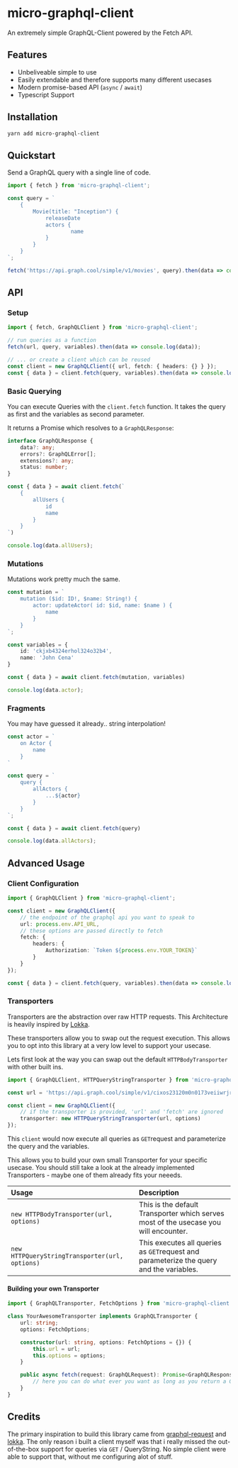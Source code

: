 # micro-graphql-client

An extremely simple GraphQL-Client powered by the Fetch API.

## Features

-   Unbeliveable simple to use
-   Easily extendable and therefore supports many different usecases
-   Modern promise-based API (`async` / `await`)
-   Typescript Support

## Installation

```sh
yarn add micro-graphql-client
```

## Quickstart

Send a GraphQL query with a single line of code.

```ts
import { fetch } from 'micro-graphql-client';

const query = `
    {
        Movie(title: "Inception") {
            releaseDate
            actors {
                    name
            }
        }
    }
`;

fetch('https://api.graph.cool/simple/v1/movies', query).then(data => console.log(data));
```

## API

### Setup

```ts
import { fetch, GraphQLClient } from 'micro-graphql-client';

// run queries as a function
fetch(url, query, variables).then(data => console.log(data));

// ... or create a client which can be reused
const client = new GraphQLClient({ url, fetch: { headers: {} } });
const { data } = client.fetch(query, variables).then(data => console.log(data));
```

### Basic Querying

You can execute Queries with the `client.fetch` function. It takes the query as first and the variables as second parameter.

It returns a Promise which resolves to a `GraphQLResponse`:

```ts
interface GraphQLResponse {
	data?: any;
	errors?: GraphQLError[];
	extensions?: any;
	status: number;
}
```

<!-- prettier-ignore -->
```ts
const { data } = await client.fetch(`
    {
        allUsers {
            id
            name
        }
    }
`)

console.log(data.allUsers);
```

### Mutations

Mutations work pretty much the same.

<!-- prettier-ignore -->
```ts
const mutation = `
    mutation ($id: ID!, $name: String!) {
        actor: updateActor( id: $id, name: $name ) {
            name
        }
    }
`;

const variables = {
    id: 'ckjxb4324erhol324o32b4',
    name: 'John Cena'
}

const { data } = await client.fetch(mutation, variables)

console.log(data.actor);
```

### Fragments

You may have guessed it already.. string interpolation!

<!-- prettier-ignore -->
```ts
const actor = `
    on Actor {
        name
    }
`

const query = `
    query {
        allActors {
            ...${actor}
        }
    }
`;

const { data } = await client.fetch(query)

console.log(data.allActors);
```

## Advanced Usage

### Client Configuration

<!-- prettier-ignore -->
```ts
import { GraphQLClient } from 'micro-graphql-client';

const client = new GraphQLClient({
    // the endpoint of the graphql api you want to speak to
    url: process.env.API_URL,
    // these options are passed directly to fetch
    fetch: {
        headers: {
            Authorization: `Token ${process.env.YOUR_TOKEN}`
        }
	}
});

const { data } = client.fetch(query, variables).then(data => console.log(data));
```

### Transporters

Transporters are the abstraction over raw HTTP requests. This Architecture is heavily inspired by [Lokka](https://github.com/kadirahq/lokka).

These transporters allow you to swap out the request execution. This allows you to opt into this library at a very low level to support your usecase.

Lets first look at the way you can swap out the default `HTTPBodyTransporter` with other built ins.

<!-- prettier-ignore -->
```ts
import { GraphQLClient, HTTPQueryStringTransporter } from 'micro-graphql-client';

const url = 'https://api.graph.cool/simple/v1/cixos23120m0n0173veiiwrjr';

const client = new GraphQLClient({
	// if the transporter is provided, 'url' and 'fetch' are ignored
    transporter: new HTTPQueryStringTransporter(url, options)
});
```

This `client` would now execute all queries as `GET`request and parameterize the query and the variables.

This allows you to build your own small Transporter for your specific usecase. You should still take a look at the already implemented Transporters - maybe one of them already fits your neeeds.

| Usage                                          | Description                                                                             |
| :--------------------------------------------- | :-------------------------------------------------------------------------------------- |
| `new HTTPBodyTransporter(url, options)`        | This is the default Transporter which serves most of the usecase you will encounter.    |
| `new HTTPQueryStringTransporter(url, options)` | This executes all queries as `GET`request and parameterize the query and the variables. |

#### Building your own Transporter

<!-- prettier-ignore -->
```ts
import { GraphQLTransporter, FetchOptions } from 'micro-graphql-client';

class YourAwesomeTransporter implements GraphQLTransporter {
    url: string;
    options: FetchOptions;

    constructor(url: string, options: FetchOptions = {}) {
        this.url = url;
        this.options = options;
    }

    public async fetch(request: GraphQLRequest): Promise<GraphQLResponse> {
        // here you can do what ever you want as long as you return a GraphQLResponse
    }
}
```

## Credits

The primary inspiration to build this library came from [graphql-request](https://github.com/prisma-labs/graphql-request) and [lokka](https://github.com/kadirahq/lokka). The only reason i built a client myself was that i really missed the out-of-the-box support for queries via `GET` / QueryString. No simple client were able to support that, without me configuring alot of stuff.
